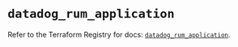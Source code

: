 # `datadog_rum_application`

Refer to the Terraform Registry for docs: [`datadog_rum_application`](https://registry.terraform.io/providers/datadog/datadog/3.66.0/docs/resources/rum_application).
